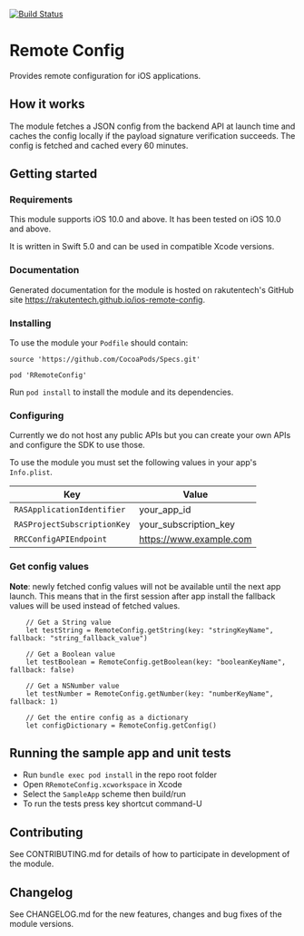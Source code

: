 [![Build Status](https://travis-ci.org/rakutentech/ios-remote-config.svg?branch=master)](https://travis-ci.org/rakutentech/ios-remote-config)

# Remote Config

Provides remote configuration for iOS applications.

## How it works

The module fetches a JSON config from the backend API at launch time and caches the config locally if the payload signature verification succeeds. The config is fetched and cached every 60 minutes.

## Getting started

### Requirements

This module supports iOS 10.0 and above. It has been tested on iOS 10.0 and above.

It is written in Swift 5.0 and can be used in compatible Xcode versions.

### Documentation

Generated documentation for the module is hosted on rakutentech's GitHub site https://rakutentech.github.io/ios-remote-config.

### Installing

To use the module your `Podfile` should contain:

    source 'https://github.com/CocoaPods/Specs.git'

    pod 'RRemoteConfig'

Run `pod install` to install the module and its dependencies.

### Configuring

Currently we do not host any public APIs but you can create your own APIs and configure the SDK to use those.

To use the module you must set the following values in your app's `Info.plist`.

| Key | Value |
| --- | --- |
| `RASApplicationIdentifier` | your_app_id |
| `RASProjectSubscriptionKey` | your_subscription_key |
| `RRCConfigAPIEndpoint` | https://www.example.com |

### Get config values

**Note**: newly fetched config values will not be available until the next app launch. This means that in the first session after app install the fallback values will be used instead of fetched values.

        // Get a String value
        let testString = RemoteConfig.getString(key: "stringKeyName", fallback: "string_fallback_value")

        // Get a Boolean value
        let testBoolean = RemoteConfig.getBoolean(key: "booleanKeyName", fallback: false)

        // Get a NSNumber value
        let testNumber = RemoteConfig.getNumber(key: "numberKeyName", fallback: 1)

        // Get the entire config as a dictionary
        let configDictionary = RemoteConfig.getConfig()

## Running the sample app and unit tests

- Run `bundle exec pod install` in the repo root folder
- Open `RRemoteConfig.xcworkspace` in Xcode
- Select the `SampleApp` scheme then build/run
- To run the tests press key shortcut command-U

## Contributing

See CONTRIBUTING.md for details of how to participate in development of the module.

## Changelog

See CHANGELOG.md for the new features, changes and bug fixes of the module versions.
